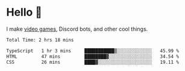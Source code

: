 <div align="left">
  <h1>Hello 👋</h1>

  <p>I make <a href="https://devbeef.com">video games</a>, Discord bots, and other cool things.</p>
</div>

<!--START_SECTION:waka-->

```txt
Total Time: 2 hrs 18 mins

TypeScript   1 hr 3 mins     ███████████▒░░░░░░░░░░░░░   45.99 %
HTML         47 mins         ████████▓░░░░░░░░░░░░░░░░   34.54 %
CSS          26 mins         ████▓░░░░░░░░░░░░░░░░░░░░   19.11 %
```

<!--END_SECTION:waka-->

